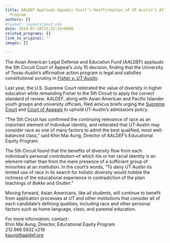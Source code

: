 ```yaml
---
title: AALDEF Applauds Appeals Court’s Reaffirmation of UT-Austin’s Affirmative Action
  Program
authors: []
#layout: layouts/post.njk
date: 2014-07-16T15:22:19+0000
related_programs: []
link_to_original: ''
images: []

---
```

The Asian American Legal Defense and Education Fund (AALDEF) applauds the 5th Circuit Court of Appeal’s July 15 decision, finding that the University of Texas-Austin’s affirmative action program is legal and satisfies constitutional scrutiny in [_Fisher v. UT-Austin_](/uploads/pdf/Fisher%205C%20decision.pdf).

Last year, the U.S. Supreme Court reiterated the value of diversity in higher education while remanding  Fisher  to the 5th Circuit to apply the correct standard of review.  AALDEF, along with Asian American and Pacific Islander youth groups and university officials, filed  amicus  briefs urging the [Supreme Court](/press-release/aaldef-amicus-brief-supreme-court-uphold-race-conscious-admissions-university-texas/) and [Court of Appeals](/press-release/ut-asian-american-students-and-teachers-file-brief-supporting-affirmative-action/) to uphold UT-Austin’s admissions policy.

“The 5th Circuit has confirmed the continuing relevance of race as an important element of individual identity, and reiterated that UT-Austin may consider race as one of many factors to admit the best qualified, most well-balanced class,” said Khin Mai Aung, Director of AALDEF’s Educational Equity Program.

The 5th Circuit found that the benefits of diversity flow from each individual’s personal contribution–of which his or her racial identity is an element–rather than from the mere presence of a sufficient group of minorities at an institution. In the court’s words, “To deny UT Austin its limited use of race in its search for holistic diversity would hobble the richness of the educational experience in contradiction of the plain teachings of _Bakke_ and _Grutter_.”

Moving forward, Asian Americans, like all students, will continue to benefit from application processes at UT and other institutions that consider all of each candidate’s defining qualities, including race and other personal factors such as home language, class, and parental education.

For more information, contact:  
Khin Mai Aung, Director, Educational Equity Program  
212\.966.5932 x219  
kaung@aaldef.org